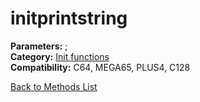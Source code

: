 # initprintstring

**Parameters:** ;  
**Category:** [Init functions](../categories/init_functions.md)  
**Compatibility:** C64, MEGA65, PLUS4, C128  


[Back to Methods List](../../SUMMARY.md)
